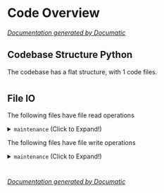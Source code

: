 # Code Overview

[_Documentation generated by Documatic_](https://www.documatic.com)

<!---Documatic-section-Codebase Structure Python-start--->
## Codebase Structure Python

The codebase has a flat structure, with 1 code files.

# #
<!---Documatic-section-Codebase Structure Python-end--->

<!---Documatic-section-File IO-start--->
## File IO

<!---Documatic-block-file_io-start--->
The following files have file read operations

<!---Documatic-block-maintenance-start--->
<details>
	<summary><code>maintenance</code> (Click to Expand!)</summary>

* maintenance.github-crawler
</details>
<!---Documatic-block-maintenance-end--->

The following files have file write operations

<!---Documatic-block-maintenance-start--->
<details>
	<summary><code>maintenance</code> (Click to Expand!)</summary>

* maintenance.github-crawler
</details>
<!---Documatic-block-maintenance-end--->
<!---Documatic-block-file_io-end--->

# #
<!---Documatic-section-File IO-end--->

[_Documentation generated by Documatic_](https://www.documatic.com)